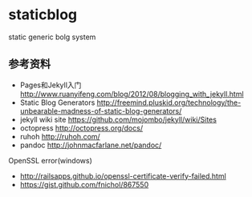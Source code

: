 ﻿staticblog
==========

static generic bolg system


## 参考资料
* Pages和Jekyll入门
http://www.ruanyifeng.com/blog/2012/08/blogging_with_jekyll.html
*  Static Blog Generators
http://freemind.pluskid.org/technology/the-unbearable-madness-of-static-blog-generators/
*  jekyll  wiki site
https://github.com/mojombo/jekyll/wiki/Sites
* octopress
http://octopress.org/docs/
* ruhoh
http://ruhoh.com/
* pandoc
http://johnmacfarlane.net/pandoc/

OpenSSL error(windows)

* http://railsapps.github.io/openssl-certificate-verify-failed.html
* https://gist.github.com/fnichol/867550